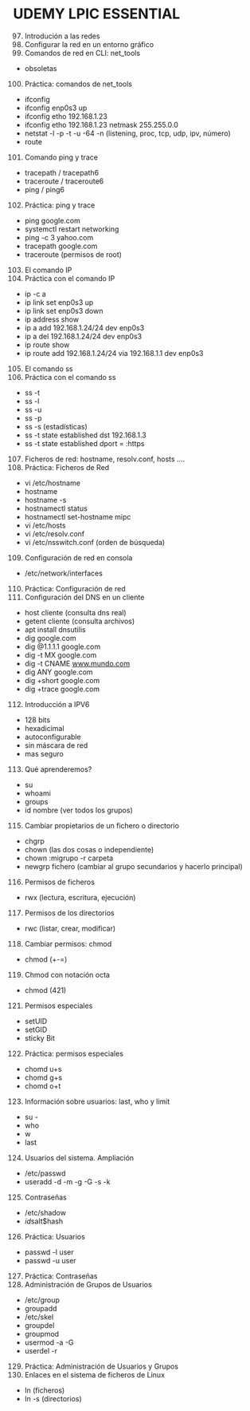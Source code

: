 # UDEMY LPIC ESSENTIAL
97. Introdución a las redes
98. Configurar la red en un entorno gráfico
99. Comandos de red en CLI: net_tools
- obsoletas
100. Práctica: comandos de net_tools
- ifconfig
- ifconfig enp0s3 up
- ifconfig etho 192.168.1.23
- ifconfig etho 192.168.1.23 netmask 255.255.0.0
- netstat -l -p -t -u -64 -n (listening, proc, tcp, udp, ipv, número)
- route
101. Comando ping y trace
- tracepath / tracepath6
- traceroute / traceroute6
- ping / ping6
102. Práctica: ping y trace
- ping google.com
- systemctl restart networking
- ping -c 3 yahoo.com
- tracepath google.com
- traceroute (permisos de root)
103. El comando IP
104. Práctica con el comando IP
- ip -c a
- ip link set enp0s3 up
- ip link set enp0s3 down
- ip address show
- ip a add 192.168.1.24/24 dev enp0s3
- ip a del 192.168.1.24/24 dev enp0s3
- ip route show
- ip route add 192.168.1.24/24 via 192.168.1.1 dev enp0s3

105. El comando ss
106. Práctica con el comando ss
- ss -t
- ss -l
- ss -u
- ss -p
- ss -s (estadísticas)
- ss -t state established dst 192.168.1.3
- ss -t state established dport = :https 
107. Ficheros de red: hostname, resolv.conf, hosts ....
108. Práctica: Ficheros de Red
- vi /etc/hostname
- hostname
- hostname -s
- hostnamectl status
- hostnamectl set-hostname mipc
- vi /etc/hosts
- vi /etc/resolv.conf
- vi /etc/nsswitch.conf (orden de búsqueda)
109. Configuración de red en consola
- /etc/network/interfaces
110. Práctica: Configuración de red
111. Configuración del DNS en un cliente
- host cliente (consulta dns real)
- getent cliente (consulta archivos)
- apt install dnsutilis
- dig google.com
- dig @1.1.1.1 google.com
- dig -t MX google.com
- dig -t CNAME www.mundo.com
- dig ANY google.com
- dig +short google.com
- dig +trace google.com
112. Introducción a IPV6
- 128 bits
- hexadicimal
- autoconfigurable
- sin máscara de red 
- mas seguro 
113. Qué aprenderemos?
- su
- whoami
- groups
- id nombre (ver todos los grupos)
115. Cambiar propietarios de un fichero o directorio
- chgrp
- chown (las dos cosas o independiente)
- chown :migrupo -r carpeta
- newgrp fichero (cambiar al grupo secundarios y hacerlo principal)
116. Permisos de ficheros
- rwx (lectura, escritura, ejecución)
117. Permisos de los directorios
- rwc (listar, crear, modificar)
118. Cambiar permisos: chmod
- chmod (+-=)
119. Chmod con notación octa
- chmod (421)
121. Permisos especiales
- setUID
- setGID
- sticky Bit
122. Práctica: permisos especiales
- chomd u+s
- chomd g+s
- chomd o+t
123. Información sobre usuarios: last, who y limit
- su -
- who
- w
- last
124. Usuarios del sistema. Ampliación
- /etc/passwd
- useradd -d -m -g -G -s -k
125. Contraseñas
- /etc/shadow
- $id$salt$hash
126. Práctica: Usuarios
- passwd -l user
- passwd -u user
127. Práctica: Contraseñas
128. Administración de Grupos de Usuarios
- /etc/group
- groupadd
- /etc/skel
- groupdel
- groupmod
- usermod -a -G
- userdel -r
129. Práctica: Administración de Usuarios y Grupos
130. Enlaces en el sistema de ficheros de Linux
- ln (ficheros)
- ln -s (directorios)
